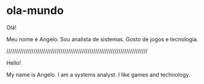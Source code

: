 # ola-mundo

Olá!

Meu nome é Angelo. Sou analista de sistemas. Gosto de jogos e tecnologia.

/////////////////////////////////////////////////////////////////////////

Hello!

My name is Angelo. I am a systems analyst. I like games and technology.
